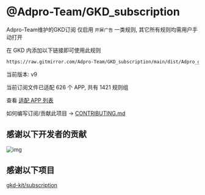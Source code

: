 # @Adpro-Team/GKD_subscription

Adpro-Team维护的GKD订阅 仅启用 `开屏广告` 一类规则, 其它所有规则均需用户手动打开

在 GKD 内添加以下链接即可使用此规则

```txt
https://raw.gitmirror.com/Adpro-Team/GKD_subscription/main/dist/Adpro_gkd.json5
```

当前版本: v9

当前订阅文件已适配 626 个 APP, 共有 1421 规则组

查看 [适配 APP 列表](./AppList.md)

如何编写订阅/贡献此项目 -> [CONTRIBUTING.md](./CONTRIBUTING.md)

## 感谢以下开发者的贡献

![img](https://contrib.rocks/image?repo=Adpro-Team/GKD_subscription&_v=9)

## 感谢以下项目

[gkd-kit/subscription](https://github.com/gkd-kit/subscription)
